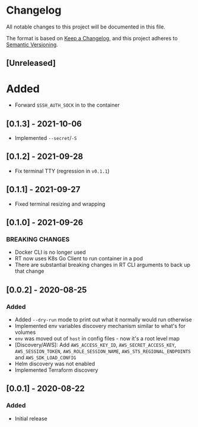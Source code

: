 # Changelog

All notable changes to this project will be documented in this file.

The format is based on [Keep a Changelog](https://keepachangelog.com/en/1.0.0/),
and this project adheres to [Semantic Versioning](https://semver.org/spec/v2.0.0.html).

## [Unreleased]

# Added

- Forward `$SSH_AUTH_SOCK` in to the container

## [0.1.3] - 2021-10-06

- Implemented `--secret`/`-S`

## [0.1.2] - 2021-09-28

- Fix terminal TTY (regression in `v0.1.1`)

## [0.1.1] - 2021-09-27

- Fixed terminal resizing and wrapping

## [0.1.0] - 2021-09-26

### BREAKING CHANGES

- Docker CLI is no longer used
- RT now uses K8s Go Client to run container in a pod
- There are substantial breaking changes in RT CLI arguments to back up that change

## [0.0.2] - 2020-08-25

### Added

- Added `--dry-run` mode to print out what it normally would run otherwise
- Implemented env variables discovery mechanism similar to what's for volumes
- `env` was moved out of `host` in config files - now it's a root level map
- [Discovery/AWS]: Add `AWS_ACCESS_KEY_ID`, `AWS_SECRET_ACCESS_KEY`, `AWS_SESSION_TOKEN`, `AWS_ROLE_SESSION_NAME`, `AWS_STS_REGIONAL_ENDPOINTS` and `AWS_SDK_LOAD_CONFIG`
- Helm discovery was not enabled
- Implemented Terraform discovery

## [0.0.1] - 2020-08-22

### Added

- Initial release
